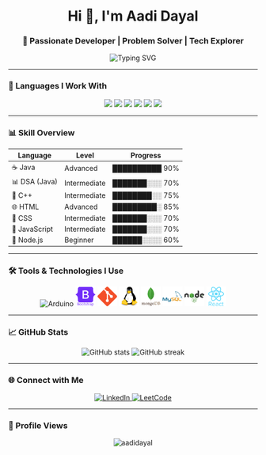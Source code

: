 <h1 align="center">Hi 👋, I'm Aadi Dayal</h1>
<h3 align="center">🚀 Passionate Developer | Problem Solver | Tech Explorer</h3>

<p align="center">
  <img src="https://readme-typing-svg.herokuapp.com?font=Ubuntu&size=22&pause=1000&center=true&vCenter=true&width=435&lines=Actively+solving+LeetCode+challenges;Building+real-world+solutions;Always+eager+to+learn+and+grow!" alt="Typing SVG" />
</p>

---

### 🚀 Languages I Work With

<p align="center">
  <img src="https://img.shields.io/badge/☕ Java-Advanced-orange?style=for-the-badge&logo=java&logoColor=white" />
  <img src="https://img.shields.io/badge/🧠 C++-Intermediate-blue?style=for-the-badge&logo=c%2B%2B&logoColor=white" />
  <img src="https://img.shields.io/badge/🌐 HTML-Advanced-red?style=for-the-badge&logo=html5&logoColor=white" />
  <img src="https://img.shields.io/badge/🎨 CSS-Intermediate-blue?style=for-the-badge&logo=css3&logoColor=white" />
  <img src="https://img.shields.io/badge/📜 JavaScript-Intermediate-yellow?style=for-the-badge&logo=javascript&logoColor=black" />
  <img src="https://img.shields.io/badge/🌱 Node.js-Beginner-green?style=for-the-badge&logo=nodedotjs&logoColor=white" />
</p>

---

### 📊 Skill Overview

| Language      | Level        | Progress       |
| ------------- | ------------ | -------------- |
| ☕ Java        | Advanced     | ██████████ 90% |
| 📊 DSA (Java) | Intermediate | ███████░░░ 70% |
| 🧠 C++        | Intermediate | ████████░░ 75% |
| 🌐 HTML       | Advanced     | █████████░ 85% |
| 🎨 CSS        | Intermediate | ███████░░░ 70% |
| 📜 JavaScript | Intermediate | ███████░░░ 70% |
| 🌱 Node.js    | Beginner     | ██████░░░░ 60% |

---

### 🛠️ Tools & Technologies I Use

<p align="center">
  <img src="https://cdn.worldvectorlogo.com/logos/arduino-1.svg" alt="Arduino" width="40" height="40"/>
  <img src="https://raw.githubusercontent.com/devicons/devicon/master/icons/bootstrap/bootstrap-plain-wordmark.svg" alt="Bootstrap" width="40" height="40"/>
  <img src="https://raw.githubusercontent.com/devicons/devicon/master/icons/git/git-original.svg" alt="Git" width="40" height="40"/>
  <img src="https://raw.githubusercontent.com/devicons/devicon/master/icons/linux/linux-original.svg" alt="Linux" width="40" height="40"/>
  <img src="https://raw.githubusercontent.com/devicons/devicon/master/icons/mongodb/mongodb-original-wordmark.svg" alt="MongoDB" width="40" height="40"/>
  <img src="https://raw.githubusercontent.com/devicons/devicon/master/icons/mysql/mysql-original-wordmark.svg" alt="MySQL" width="40" height="40"/>
  <img src="https://raw.githubusercontent.com/devicons/devicon/master/icons/nodejs/nodejs-original-wordmark.svg" alt="Node.js" width="40" height="40"/>
  <img src="https://raw.githubusercontent.com/devicons/devicon/master/icons/react/react-original-wordmark.svg" alt="React" width="40" height="40"/>
</p>

---

### 📈 GitHub Stats

<p align="center">
  <img src="https://github-readme-stats.vercel.app/api?username=aadidayal&show_icons=true&theme=radical" alt="GitHub stats" />
  <img src="https://github-readme-streak-stats.herokuapp.com/?user=aadidayal&theme=radical" alt="GitHub streak" />
</p>

---

### 🌐 Connect with Me

<p align="center">
  <a href="https://www.linkedin.com/in/aadidayal08084/" target="_blank">
    <img src="https://img.shields.io/badge/LinkedIn-blue?style=for-the-badge&logo=linkedin" alt="LinkedIn"/>
  </a>
  <a href="https://leetcode.com/u/Aadi_Dayal08/" target="_blank">
    <img src="https://img.shields.io/badge/LeetCode-FFA116?style=for-the-badge&logo=leetcode&logoColor=black" alt="LeetCode"/>
  </a>
</p>

---

### 👀 Profile Views

<p align="center">
  <img src="https://komarev.com/ghpvc/?username=aadidayal&label=Profile%20views&color=0e75b6&style=flat" alt="aadidayal" />
</p>

